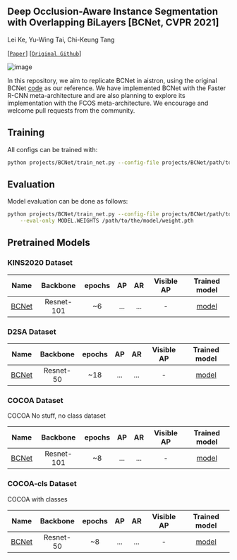 ## Deep Occlusion-Aware Instance Segmentation with Overlapping BiLayers [BCNet, CVPR 2021]

Lei Ke, Yu-Wing Tai, Chi-Keung Tang

[[`Paper`](https://openaccess.thecvf.com/content/CVPR2021/papers/Ke_Deep_Occlusion-Aware_Instance_Segmentation_With_Overlapping_BiLayers_CVPR_2021_paper.pdf)] [[`Original Github`](https://github.com/lkeab/BCNet)]

![image](https://github.com/trqminh/aistron/assets/30286786/7bd8c889-4ce6-4017-81d8-6e49b944a574)

In this repository, we aim to replicate BCNet in aistron, 
using the original BCNet [code](https://github.com/lkeab/BCNet) as our reference. 
We have implemented BCNet with the Faster R-CNN meta-architecture
and are also planning to explore its implementation with the FCOS meta-architecture. 
We encourage and welcome pull requests from the community.


## Training
All configs can be trained with:
```bash
python projects/BCNet/train_net.py --config-file projects/BCNet/path/to/config.yaml --num-gpus 1
```

## Evaluation
Model evaluation can be done as follows:
```bash
python projects/BCNet/train_net.py --config-file projects/BCNet/path/to/config.yaml \
    --eval-only MODEL.WEIGHTS /path/to/the/model/weight.pth
```

## Pretrained Models

### KINS2020 Dataset
| Name | Backbone | epochs |AP|AR|Visible AP| Trained model |
|-------|:---:|:-------:|:-------:|:-------:|:-------:|:-------:|
|[BCNet]()|Resnet-101|~6|...|...|-|[model]()|


### D2SA Dataset
| Name | Backbone | epochs |AP|AR|Visible AP| Trained model |
|-------|:---:|:-------:|:-------:|:-------:|:-------:|:-------:|
|[BCNet]()|Resnet-50|~18|...|...|-|[model]()|

### COCOA Dataset
COCOA No stuff, no class dataset

| Name | Backbone | epochs |AP|AR|Visible AP| Trained model |
|-------|:---:|:-------:|:-------:|:-------:|:-------:|:-------:|
|[BCNet]()|Resnet-101|~8|...|...|-|[model]()|

### COCOA-cls Dataset
COCOA with classes

| Name | Backbone | epochs |AP|AR|Visible AP| Trained model |
|-------|:---:|:-------:|:-------:|:-------:|:-------:|:-------:|
|[BCNet]()|Resnet-50|~8|...|...|-|[model]()|
